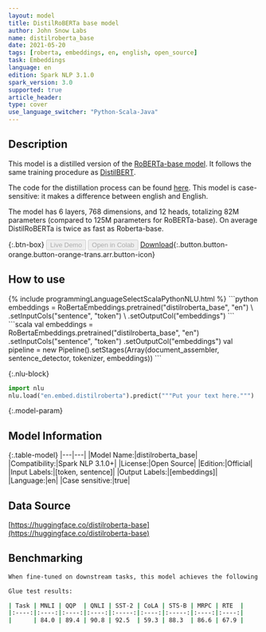 ```yaml
---
layout: model
title: DistilRoBERTa base model
author: John Snow Labs
name: distilroberta_base
date: 2021-05-20
tags: [roberta, embeddings, en, english, open_source]
task: Embeddings
language: en
edition: Spark NLP 3.1.0
spark_version: 3.0
supported: true
article_header:
type: cover
use_language_switcher: "Python-Scala-Java"
---
```


## Description

This model is a distilled version of the [RoBERTa-base model](https://huggingface.co/roberta-base). It follows the same training procedure as [DistilBERT](https://huggingface.co/distilbert-base-uncased).

The code for the distillation process can be found [here](https://github.com/huggingface/transformers/tree/master/examples/research_projects/distillation). This model is case-sensitive: it makes a difference between english and English.

The model has 6 layers, 768 dimensions, and 12 heads, totalizing 82M parameters (compared to 125M parameters for RoBERTa-base).
On average DistilRoBERTa is twice as fast as Roberta-base.

{:.btn-box}
<button class="button button-orange" disabled>Live Demo</button>
<button class="button button-orange" disabled>Open in Colab</button>
[Download](https://s3.amazonaws.com/auxdata.johnsnowlabs.com/public/models/distilroberta_base_en_3.1.0_2.4_1621523016677.zip){:.button.button-orange.button-orange-trans.arr.button-icon}

## How to use



<div class="tabs-box" markdown="1">
{% include programmingLanguageSelectScalaPythonNLU.html %}
```python
embeddings = RoBertaEmbeddings.pretrained("distilroberta_base", "en") \
.setInputCols("sentence", "token") \
.setOutputCol("embeddings")
```
```scala
val embeddings = RoBertaEmbeddings.pretrained("distilroberta_base", "en")
.setInputCols("sentence", "token")
.setOutputCol("embeddings")
val pipeline = new Pipeline().setStages(Array(document_assembler, sentence_detector, tokenizer, embeddings))
```


{:.nlu-block}
```python
import nlu
nlu.load("en.embed.distilroberta").predict("""Put your text here.""")
```

</div>

{:.model-param}
## Model Information

{:.table-model}
|---|---|
|Model Name:|distilroberta_base|
|Compatibility:|Spark NLP 3.1.0+|
|License:|Open Source|
|Edition:|Official|
|Input Labels:|[token, sentence]|
|Output Labels:|[embeddings]|
|Language:|en|
|Case sensitive:|true|

## Data Source

[https://huggingface.co/distilroberta-base](https://huggingface.co/distilroberta-base)

## Benchmarking

```bash
When fine-tuned on downstream tasks, this model achieves the following results:

Glue test results:

| Task | MNLI | QQP  | QNLI | SST-2 | CoLA | STS-B | MRPC | RTE  |
|:----:|:----:|:----:|:----:|:-----:|:----:|:-----:|:----:|:----:|
|      | 84.0 | 89.4 | 90.8 | 92.5  | 59.3 | 88.3  | 86.6 | 67.9 |

```